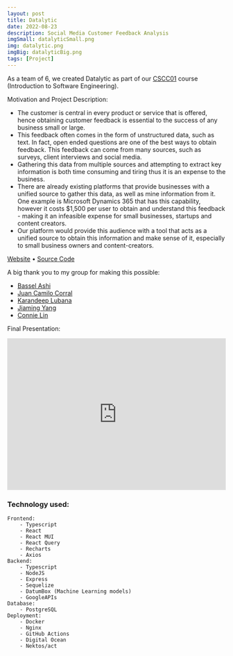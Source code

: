 ```yaml
---
layout: post
title: Datalytic
date: 2022-08-23
description: Social Media Customer Feedback Analysis
imgSmall: datalyticSmall.png
img: datalytic.png
imgBig: datalyticBig.png
tags: [Project]
---
```


As a team of 6, we created Datalytic as part of our [CSCC01] course (Introduction to Software Engineering).

Motivation and Project Description:

- The customer is central in every product or service that is offered, hence obtaining customer feedback is essential to the success of any business small or large.
- This feedback often comes in the form of unstructured data, such as text. In fact, open ended questions are one of the best ways to obtain feedback. This feedback can come from many sources, such as surveys, client interviews and social media.
- Gathering this data from multiple sources and attempting to extract key information is both time consuming and tiring thus it is an expense to the business.
- There are already existing platforms that provide businesses with a unified source to gather this data, as well as mine information from it. One example is Microsoft Dynamics 365 that has this capability, however it costs $1,500 per user to obtain and understand this feedback - making it an infeasible expense for small businesses, startups and content creators.
- Our platform would provide this audience with a tool that acts as a unified source to obtain this information and make sense of it, especially to small business owners and content-creators.

[Website] &#8226; [Source Code]

A big thank you to my group for making this possible:

- [Bassel Ashi]
- [Juan Camilo Corral]
- [Karandeep Lubana]
- [Jiaming Yang]
- [Connie Lin]

Final Presentation:

<iframe width="100%" height="350" src="https://www.youtube.com/embed/dCKEmlIhPNc" title="YouTube video player" frameborder="0" allow="accelerometer; autoplay; clipboard-write; encrypted-media; gyroscope; picture-in-picture" allowfullscreen></iframe>

### **Technology used:**

```
Frontend:
    - Typescript
    - React
    - React MUI
    - React Query
    - Recharts
    - Axios
Backend:
    - Typescript
    - NodeJS
    - Express
    - Sequelize
    - DatumBox (Machine Learning models)
    - GoogleAPIs
Database:
    - PostgreSQL
Deployment:
    - Docker
    - Nginx
    - GitHub Actions
    - Digital Ocean
    - Nektos/act
```

[cscc01]: https://utsc.calendar.utoronto.ca/course/cscc01h3
[website]: https://www.datalytic.ml/
[source code]: https://github.com/UTSCCSCC01/finalprojects22-byte-peeps
[bassel ashi]: https://github.com/BasselAshi
[juan camilo corral]: https://github.com/Wikisaqui
[karandeep lubana]: https://github.com/KarandeepLubana
[jiaming yang]: https://github.com/Jiaming-Yang-20
[connie lin]: https://github.com/connieJ-lin
